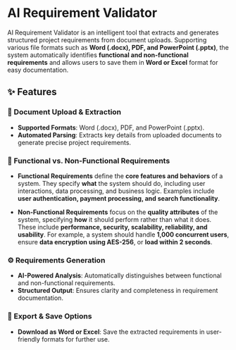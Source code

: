 # AI Requirement Validator  

AI Requirement Validator is an intelligent tool that extracts and generates structured project requirements from document uploads. Supporting various file formats such as **Word (.docx), PDF, and PowerPoint (.pptx)**, the system automatically identifies **functional and non-functional requirements** and allows users to save them in **Word or Excel** format for easy documentation.  

## ✨ Features  

### 📂 Document Upload & Extraction  
- **Supported Formats**: Word (.docx), PDF, and PowerPoint (.pptx).  
- **Automated Parsing**: Extracts key details from uploaded documents to generate precise project requirements.

### 📌 Functional vs. Non-Functional Requirements  
- **Functional Requirements** define the **core features and behaviors** of a system. They specify **what** the system should do, including user interactions, data processing, and business logic. Examples include **user authentication, payment processing, and search functionality**.  

- **Non-Functional Requirements** focus on the **quality attributes** of the system, specifying **how** it should perform rather than what it does. These include **performance, security, scalability, reliability, and usability**. For example, a system should handle **1,000 concurrent users**, ensure **data encryption using AES-256**, or **load within 2 seconds**.  

### ⚙️ Requirements Generation  
- **AI-Powered Analysis**: Automatically distinguishes between functional and non-functional requirements.  
- **Structured Output**: Ensures clarity and completeness in requirement documentation.  

### 📄 Export & Save Options  
- **Download as Word or Excel**: Save the extracted requirements in user-friendly formats for further use.  
